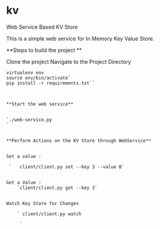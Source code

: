 # kv
Web Service Based KV Store

This is a simple web service for In Memory Key Value Store.


**Steps to build the project **

Clone the project 
Navigate to the Project Directory

```pip install virtualenv
virtualenv env
source env/bin/activate`
pip install -r requirements.txt``



**Start the web service** 


`./web-service.py
`


**Perform Actions on the KV Store through WebService**


Set a value : 

 `   client/client.py set --key 3 --value B`
 
 
Get a Value : 
    `client/client.py get --key 3`
    

Watch Key Store for Changes

    ` client/client.py watch
   
     `

    
